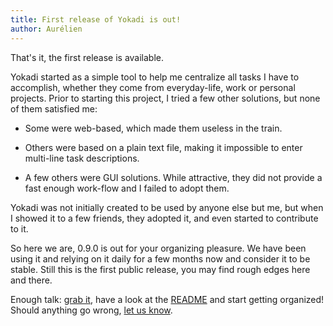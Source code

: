 ```yaml
---
title: First release of Yokadi is out!
author: Aurélien
---
```

That's it, the first release is available.

Yokadi started as a simple tool to help me centralize all tasks I have to
accomplish, whether they come from everyday-life, work or personal projects.
Prior to starting this project, I tried a few other solutions, but none of them
satisfied me:

- Some were web-based, which made them useless in the train.

- Others were based on a plain text file, making it impossible to enter
  multi-line task descriptions.

- A few others were GUI solutions. While attractive, they did not provide a
  fast enough work-flow and I failed to adopt them.

Yokadi was not initially created to be used by anyone else but me, but when I
showed it to a few friends, they adopted it, and even started to contribute to
it.

So here we are, 0.9.0 is out for your organizing pleasure. We have been using
it and relying on it daily for a few months now and consider it to be stable.
Still this is the first public release, you may find rough edges here and
there.

Enough talk: [grab it](download.html), have a look at the [README](README.html)
and start getting organized! Should anything go wrong, [let us know](contact.html).
